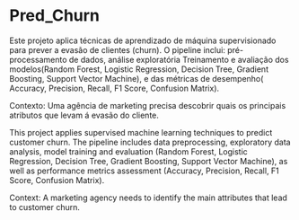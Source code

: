 # Pred_Churn
Este projeto aplica técnicas de aprendizado de máquina supervisionado para prever a evasão de clientes (churn). O pipeline inclui:  pré-processamento de dados, análise exploratória  Treinamento e avaliação dos modelos(Random Forest, Logistic Regression, Decision Tree, Gradient Boosting, Support Vector Machine), e  das métricas de desempenho( Accuracy, Precision, Recall, F1 Score, Confusion Matrix). 

Contexto: Uma agência de marketing precisa descobrir quais os principais atributos que levam á evasão do cliente.

This project applies supervised machine learning techniques to predict customer churn. The pipeline includes data preprocessing, exploratory data analysis, model training and evaluation (Random Forest, Logistic Regression, Decision Tree, Gradient Boosting, Support Vector Machine), as well as performance metrics assessment (Accuracy, Precision, Recall, F1 Score, Confusion Matrix).

Context: A marketing agency needs to identify the main attributes that lead to customer churn.








